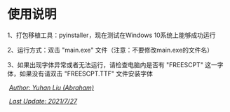 # 使用说明

1、打包移植工具：pyinstaller，现在测试在Windows 10系统上能够成功运行

2、运行方式：双击 "main.exe" 文件（注意：不要修改main.exe的文件名）

3、如果出现字体异常或者无法运行，请检查电脑内是否有 "FREESCPT" 这一字体，如果没有请双击 "FREESCPT.TTF" 文件安装字体

​																																								<u>*Author: Yuhan Liu (Abraham)*</u>

​																																								<u>*Last Update: 2021/7/27*</u>

